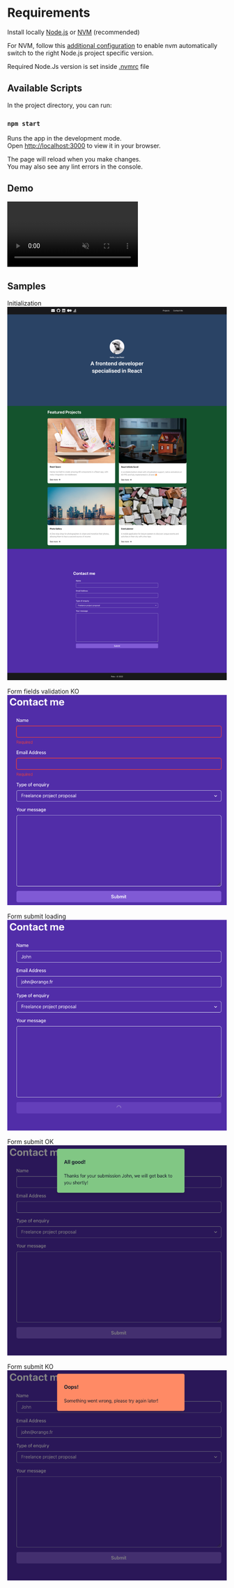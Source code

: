 # Requirements

Install locally [Node.js](https://nodejs.org/en/learn/getting-started/how-to-install-nodejs) or [NVM](https://github.com/nvm-sh/nvm?tab=readme-ov-file#installing-and-updating) (recommended)

For NVM, follow this [additional configuration](https://github.com/nvm-sh/nvm?tab=readme-ov-file#zsh) to enable nvm automatically switch to the right Node.js project specific version.

Required Node.Js version is set inside [.nvmrc](.nvmrc) file

## Available Scripts

In the project directory, you can run:

### `npm start`

Runs the app in the development mode.\
Open [http://localhost:3000](http://localhost:3000) to view it in your browser.

The page will reload when you make changes.\
You may also see any lint errors in the console.

## Demo

<video autoplay loop muted>
    <source src="docs/mov/demo.mp4" type="video/mp4" />
</video>



## Samples

Initialization<br>
![Init](docs/img/init.png)

Form fields validation KO<br>
![Form fields validation KO](docs/img/form-fields-validation-ko.png)

Form submit loading<br>
![Form submit loading](docs/img/form-submit-loading.png)

Form submit OK<br>
![Form submit OK](docs/img/form-submit-ok.png)

Form submit KO<br>
![Form submit KO](docs/img/form-submit-ko.png)

